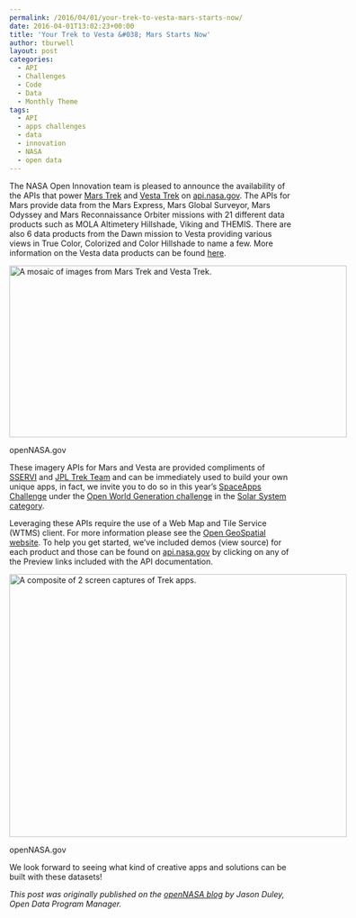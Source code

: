 ```yaml
---
permalink: /2016/04/01/your-trek-to-vesta-mars-starts-now/
date: 2016-04-01T13:02:23+00:00
title: 'Your Trek to Vesta &#038; Mars Starts Now'
author: tburwell
layout: post
categories:
  - API
  - Challenges
  - Code
  - Data
  - Monthly Theme
tags:
  - API
  - apps challenges
  - data
  - innovation
  - NASA
  - open data
---
```


The NASA Open Innovation team is pleased to announce the availability of the APIs that power <a href="http://marstrek.jpl.nasa.gov/" target="_blank">Mars Trek</a> and <a href="http://vestatrek.jpl.nasa.gov/" target="_blank">Vesta Trek</a> on <a href="https://api.nasa.gov/api.html#trek" target="_blank">api.nasa.gov</a>. The APIs for Mars provide data from the Mars Express, Mars Global Surveyor, Mars Odyssey and Mars Reconnaissance Orbiter missions with 21 different data products such as MOLA Altimetery Hillshade, Viking and THEMIS. There are also 6 data products from the Dawn mission to Vesta providing various views in True Color, Colorized and Color Hillshade to name a few.  More information on the Vesta data products can be found <a href="http://vestatrek.jpl.nasa.gov/facts.html" target="_blank">here</a>.

<div id="attachment_349591" style="width: 610px" class="wp-caption aligncenter">
  <img class="size-full wp-image-349591" src="https://s3.amazonaws.com/sitesusa/wp-content/uploads/sites/212/2016/04/600-x-305-openNASAgov-Trek-API-mosaics.original.jpg" alt="A mosaic of images from Mars Trek and Vesta Trek." width="600" height="305" />
  
  <p class="wp-caption-text">
    openNASA.gov
  </p>
</div>

These imagery APIs for Mars and Vesta are provided compliments of <a href="http://sservi.nasa.gov/" target="_blank">SSERVI</a> and [JPL Trek Team](mailto:MarsTrek@jpl.nasa.gov) and can be immediately used to build your own unique apps, in fact, we invite you to do so in this year&#8217;s <a href="https://2016.spaceappschallenge.org/" target="_blank">SpaceApps Challenge</a> under the <a href="https://2016.spaceappschallenge.org/challenges/solar-system/open-world-generation-using-nasa-mars-and-vesta-data" target="_blank">Open World Generation challenge</a> in the <a href="https://2016.spaceappschallenge.org/challenges/solar-system" target="_blank">Solar System category</a>.

Leveraging these APIs require the use of a Web Map and Tile Service (WTMS) client. For more information please see the <a href="http://www.opengeospatial.org/standards/wmts" target="_blank">Open GeoSpatial website</a>.  To help you get started, we&#8217;ve included demos (view source) for each product and those can be found on <a href="https://api.nasa.gov/api.html#trek" target="_blank">api.nasa.gov</a> by clicking on any of the Preview links included with the API documentation.

<div id="attachment_349601" style="width: 610px" class="wp-caption aligncenter">
  <img class="size-full wp-image-349601" src="https://s3.amazonaws.com/sitesusa/wp-content/uploads/sites/212/2016/04/600-x-467-openNASAgov-Trek-apps.jpg" alt="A composite of 2 screen captures of Trek apps." width="600" height="467" />
  
  <p class="wp-caption-text">
    openNASA.gov
  </p>
</div>

We look forward to seeing what kind of creative apps and solutions can be built with these datasets!

<div class="hdivider">
</div>

_This post was originally published on the [openNASA blog](https://open.nasa.gov/blog/) by Jason Duley, Open Data Program Manager._